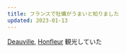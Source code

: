```yaml
---
title: フランスで牡蠣がうまいと知りました
updated: 2023-01-13
---
```


[Deauville](https://sotaro.io/travel/2023-01-13-deauville), [Honfleur](https://sotaro.io/travel/2023-01-13-honfleur) 観光していた
